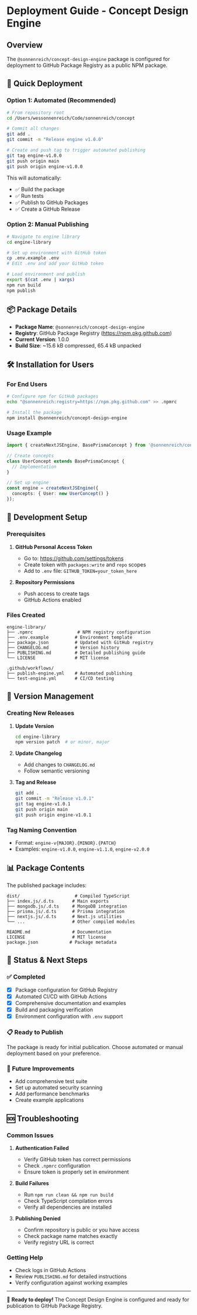 # Deployment Guide - Concept Design Engine

## Overview

The `@sonnenreich/concept-design-engine` package is configured for deployment to GitHub Package Registry as a public NPM package.

## 🚀 Quick Deployment

### Option 1: Automated (Recommended)

```bash
# From repository root
cd /Users/wessonnenreich/Code/sonnenreich/concept

# Commit all changes
git add .
git commit -m "Release engine v1.0.0"

# Create and push tag to trigger automated publishing
git tag engine-v1.0.0
git push origin main
git push origin engine-v1.0.0
```

This will automatically:
- ✅ Build the package
- ✅ Run tests 
- ✅ Publish to GitHub Packages
- ✅ Create a GitHub Release

### Option 2: Manual Publishing

```bash
# Navigate to engine library
cd engine-library

# Set up environment with GitHub token
cp .env.example .env
# Edit .env and add your GitHub token

# Load environment and publish
export $(cat .env | xargs)
npm run build
npm publish
```

## 📦 Package Details

- **Package Name**: `@sonnenreich/concept-design-engine`
- **Registry**: GitHub Package Registry (https://npm.pkg.github.com)
- **Current Version**: 1.0.0
- **Build Size**: ~15.6 kB compressed, 65.4 kB unpacked

## 🛠 Installation for Users

### For End Users

```bash
# Configure npm for GitHub packages
echo "@sonnenreich:registry=https://npm.pkg.github.com" >> .npmrc

# Install the package
npm install @sonnenreich/concept-design-engine
```

### Usage Example

```typescript
import { createNextJSEngine, BasePrismaConcept } from '@sonnenreich/concept-design-engine';

// Create concepts
class UserConcept extends BasePrismaConcept {
  // Implementation
}

// Set up engine
const engine = createNextJSEngine({
  concepts: { User: new UserConcept() }
});
```

## 🔧 Development Setup

### Prerequisites

1. **GitHub Personal Access Token**
   - Go to: https://github.com/settings/tokens
   - Create token with `packages:write` and `repo` scopes
   - Add to `.env` file: `GITHUB_TOKEN=your_token_here`

2. **Repository Permissions**
   - Push access to create tags
   - GitHub Actions enabled

### Files Created

```
engine-library/
├── .npmrc                 # NPM registry configuration
├── .env.example          # Environment template
├── package.json          # Updated with GitHub registry
├── CHANGELOG.md          # Version history
├── PUBLISHING.md         # Detailed publishing guide
└── LICENSE               # MIT license

.github/workflows/
├── publish-engine.yml    # Automated publishing
└── test-engine.yml       # CI/CD testing
```

## 🎯 Version Management

### Creating New Releases

1. **Update Version**
   ```bash
   cd engine-library
   npm version patch  # or minor, major
   ```

2. **Update Changelog**
   - Add changes to `CHANGELOG.md`
   - Follow semantic versioning

3. **Tag and Release**
   ```bash
   git add .
   git commit -m "Release v1.0.1"
   git tag engine-v1.0.1
   git push origin main
   git push origin engine-v1.0.1
   ```

### Tag Naming Convention

- Format: `engine-v{MAJOR}.{MINOR}.{PATCH}`
- Examples: `engine-v1.0.0`, `engine-v1.1.0`, `engine-v2.0.0`

## 📊 Package Contents

The published package includes:

```
dist/                     # Compiled TypeScript
├── index.js/.d.ts       # Main exports
├── mongodb.js/.d.ts     # MongoDB integration
├── prisma.js/.d.ts      # Prisma integration
├── nextjs.js/.d.ts      # Next.js utilities
└── ...                  # Other compiled modules

README.md                # Documentation
LICENSE                  # MIT license
package.json            # Package metadata
```

## 🚦 Status & Next Steps

### ✅ Completed
- [x] Package configuration for GitHub Registry
- [x] Automated CI/CD with GitHub Actions
- [x] Comprehensive documentation and examples
- [x] Build and packaging verification
- [x] Environment configuration with `.env` support

### 📋 Ready to Publish
The package is ready for initial publication. Choose automated or manual deployment based on your preference.

### 🔄 Future Improvements
- Add comprehensive test suite
- Set up automated security scanning
- Add performance benchmarks
- Create example applications

## 🆘 Troubleshooting

### Common Issues

1. **Authentication Failed**
   - Verify GitHub token has correct permissions
   - Check `.npmrc` configuration
   - Ensure token is properly set in environment

2. **Build Failures**
   - Run `npm run clean && npm run build`
   - Check TypeScript compilation errors
   - Verify all dependencies are installed

3. **Publishing Denied**
   - Confirm repository is public or you have access
   - Check package name matches exactly
   - Verify registry URL is correct

### Getting Help

- Check logs in GitHub Actions
- Review `PUBLISHING.md` for detailed instructions
- Verify configuration against working examples

---

🎉 **Ready to deploy!** The Concept Design Engine is configured and ready for publication to GitHub Package Registry.
